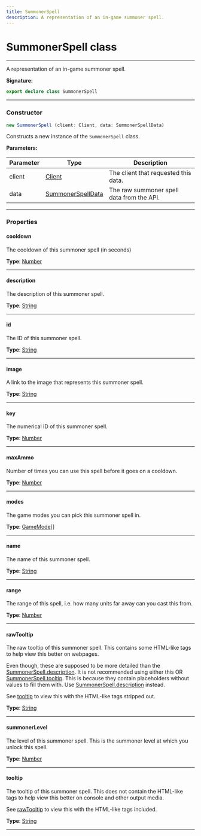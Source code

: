 ```yaml
---
title: SummonerSpell
description: A representation of an in-game summoner spell.
---
```


# SummonerSpell class

---

A representation of an in-game summoner spell.

**Signature:**

```ts
export declare class SummonerSpell 
```

---

### Constructor

```ts
new SummonerSpell (client: Client, data: SummonerSpellData)
```

Constructs a new instance of the `SummonerSpell` class.

**Parameters:**

| Parameter | Type | Description |
| --------- | ---- | ----------- |
| client | [Client](/api/classes/client) | The client that requested this data. |
| data | [SummonerSpellData](/api/interfaces/summonerspelldata) | The raw summoner spell data from the API. |
---

### Properties

#### cooldown

The cooldown of this summoner spell (in seconds)



**Type**: [Number](https://developer.mozilla.org/en-US/docs/Web/JavaScript/Reference/Global_Objects/Number)

---

#### description

The description of this summoner spell.



**Type**: [String](https://developer.mozilla.org/en-US/docs/Web/JavaScript/Reference/Global_Objects/String)

---

#### id

The ID of this summoner spell.



**Type**: [String](https://developer.mozilla.org/en-US/docs/Web/JavaScript/Reference/Global_Objects/String)

---

#### image

A link to the image that represents this summoner spell.



**Type**: [String](https://developer.mozilla.org/en-US/docs/Web/JavaScript/Reference/Global_Objects/String)

---

#### key

The numerical ID of this summoner spell.



**Type**: [Number](https://developer.mozilla.org/en-US/docs/Web/JavaScript/Reference/Global_Objects/Number)

---

#### maxAmmo

Number of times you can use this spell before it goes on a cooldown.



**Type**: [Number](https://developer.mozilla.org/en-US/docs/Web/JavaScript/Reference/Global_Objects/Number)

---

#### modes

The game modes you can pick this summoner spell in.



**Type**: [GameMode](/api/interfaces/gamemode)[]

---

#### name

The name of this summoner spell.



**Type**: [String](https://developer.mozilla.org/en-US/docs/Web/JavaScript/Reference/Global_Objects/String)

---

#### range

The range of this spell, i.e. how many units far away can you cast this from.



**Type**: [Number](https://developer.mozilla.org/en-US/docs/Web/JavaScript/Reference/Global_Objects/Number)

---

#### rawTooltip

The raw tooltip of this summoner spell. This contains some HTML-like tags to help view this better on webpages.


Even though, these are supposed to be more detailed than the [SummonerSpell.description](/api/summonerspell#description). It is not recommended using either this OR [SummonerSpell.tooltip](/api/summonerspell#tooltip). This is because they contain placeholders without values to fill them with. Use [SummonerSpell.description](/api/summonerspell#description) instead.


See [tooltip](/api/summonerspell#tooltip) to view this with the HTML-like tags stripped out.



**Type**: [String](https://developer.mozilla.org/en-US/docs/Web/JavaScript/Reference/Global_Objects/String)

---

#### summonerLevel

The level of this summoner spell. This is the summoner level at which you unlock this spell.



**Type**: [Number](https://developer.mozilla.org/en-US/docs/Web/JavaScript/Reference/Global_Objects/Number)

---

#### tooltip

The tooltip of this summoner spell. This does not contain the HTML-like tags to help view this better on console and other output media.


See [rawTooltip](/api/summonerspell#rawtooltip) to view this with the HTML-like tags included.



**Type**: [String](https://developer.mozilla.org/en-US/docs/Web/JavaScript/Reference/Global_Objects/String)

---

